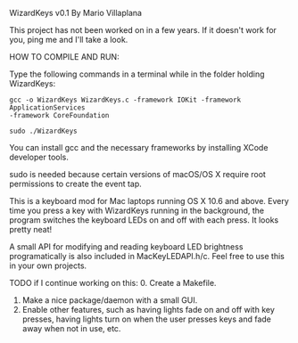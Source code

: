 WizardKeys v0.1
By Mario Villaplana

This project has not been worked on in a few years. If it doesn't work for you,
ping me and I'll take a look.

HOW TO COMPILE AND RUN:

Type the following commands in a terminal while in the folder holding
WizardKeys:

```
gcc -o WizardKeys WizardKeys.c -framework IOKit -framework ApplicationServices
-framework CoreFoundation

sudo ./WizardKeys
```

You can install gcc and the necessary frameworks by installing XCode developer
tools.

sudo is needed because certain versions of macOS/OS X require root permissions
to create the event tap.

This is a keyboard mod for Mac laptops running OS X 10.6 and above. Every time
you press a key with WizardKeys running in the background, the program switches
the keyboard LEDs on and off with each press. It looks pretty neat!

A small API for modifying and reading keyboard LED brightness programatically
is also included in MacKeyLEDAPI.h/c. Feel free to use this in your own
projects.

TODO if I continue working on this:
0. Create a Makefile.
1. Make a nice package/daemon with a small GUI.
2. Enable other features, such as having lights fade on and off with key
presses, having lights turn on when the user presses keys and fade away when
not in use, etc.
